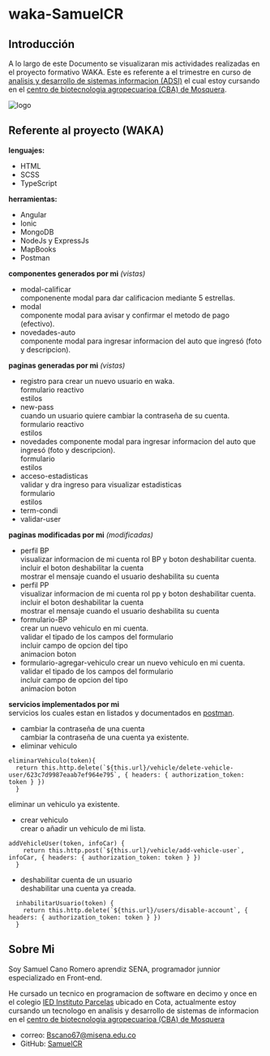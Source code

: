 # waka-SamuelCR
## Introducción
A lo largo de este Documento se visualizaran mis actividades realizadas en el proyecto formativo WAKA. Este es referente a el trimestre en curso de [analisis y desarrollo de sistemas informacion (ADSI)][link] el cual estoy cursando en el [centro de biotecnologia agropecuarioa (CBA) de Mosquera][Ubi-sena].

![logo](https://lostramites.com.co/wp-content/uploads/logo-sena-fondo-naranja-300x300.jpg "Logo SENA")


## Referente al proyecto (WAKA)   
**lenguajes:**    
- HTML    
- SCSS    
- TypeScript    

**herramientas:**      
- Angular      
- Ionic      
- MongoDB      
- NodeJs y ExpressJs     
- MapBooks   
- Postman      

**componentes generados por mi** _(vistas)_      
- modal-calificar     
componenente modal para dar calificacion mediante 5 estrellas.          
- modal     
componente modal para avisar y confirmar el metodo de pago (efectivo).      
- novedades-auto     
componente modal para ingresar informacion del auto que ingresó (foto y descripcion).             

**paginas generadas por mi** _(vistas)_     
- registro
para crear un nuevo usuario en waka.     
formulario reactivo     
estilos     
- new-pass   
cuando un usuario quiere cambiar la contraseña de su cuenta.         
formulario reactivo     
estilos      
- novedades 
componente modal para ingresar informacion del auto que ingresó (foto y descripcion).      
formulario      
estilos      
- acceso-estadisticas   
validar y dra ingreso para visualizar estadisticas       
formulario     
estilos       
- term-condi     
- validar-user     

**paginas modificadas por mi** _(modificadas)_    
- perfil BP    
visualizar informacion de mi cuenta rol BP y boton deshabilitar cuenta.         
incluir el boton deshabilitar la cuenta     
mostrar el mensaje cuando el usuario deshabilita su cuenta    
- perfil PP    
visualizar informacion de mi cuenta rol pp y boton deshabilitar cuenta.           
incluir el boton deshabilitar la cuenta     
mostrar el mensaje cuando el usuario deshabilita su cuenta              
- formulario-BP     
crear un nuevo vehiculo en mi cuenta.         
validar el tipado de los campos del formulario      
incluir campo de opcion del tipo      
animacion boton      
- formulario-agregar-vehiculo 
crear un nuevo  vehiculo en mi cuenta.      
validar el tipado de los campos del formulario     
incluir campo de opcion del tipo     
animacion boton    

**servicios implementados por mi**         
servicios los cuales estan en listados y documentados en [postman][postman].    
- cambiar la contraseña de una cuenta    
cambiar la contraseña de una cuenta ya existente.      
- eliminar vehiculo     
~~~
eliminarVehiculo(token){
  return this.http.delete(`${this.url}/vehicle/delete-vehicle-user/623c7d9987eaab7ef964e795`, { headers: { authorization_token: token } })
  }
~~~
eliminar un vehiculo ya existente.       
- crear vehiculo            
crear o añadir un vehiculo de mi lista.  
~~~
addVehicleUser(token, infoCar) {
    return this.http.post(`${this.url}/vehicle/add-vehicle-user`, infoCar, { headers: { authorization_token: token } })
  }
~~~
- deshabilitar cuenta de un usuario                      
deshabilitar una cuenta ya creada.            
~~~     
  inhabilitarUsuario(token) {
    return this.http.delete(`${this.url}/users/disable-account`, { headers: { authorization_token: token } })
  }
~~~   
       


## Sobre Mi
Soy Samuel Cano Romero aprendiz SENA, programador junnior especializado en Front-end.

He cursado un tecnico en programacion de software en decimo y once en el colegio [IED Instituto Parcelas][pag-cole] ubicado en Cota, actualmente estoy cursando un tecnologo en analisis y desarrollo de sistemas de informacion en el [centro de biotecnologia agropecuarioa (CBA) de Mosquera][Ubi-sena]

- correo: Bscano67@misena.edu.co       
- GitHub: [SamuelCR][cuenta-git]

[link]: http://oferta.senasofiaplus.edu.co/sofia-oferta/inicio-sofia-plus.html
[Ubi-sena]: https://www.google.com/maps/place/SENA+Mosquera+-+Centro+de+Biotecnolog%C3%ADa+Agropecuaria+(CBA)/@4.6957037,-74.2178147,17z/data=!3m1!4b1!4m5!3m4!1s0x8e3f9d58cf6e291b:0x8946ec678fcf04b4!8m2!3d4.6957037!4d-74.215626
[pag-cole]: http://institutoparcelas.edu.co/
[postman]: https://documenter.getpostman.com/view/19653538/UVkmQcek#4bd1d743-c961-4272-acd4-13fc1d7da94b
[cuenta-git]: https://github.com/SamuelCanoRomero
